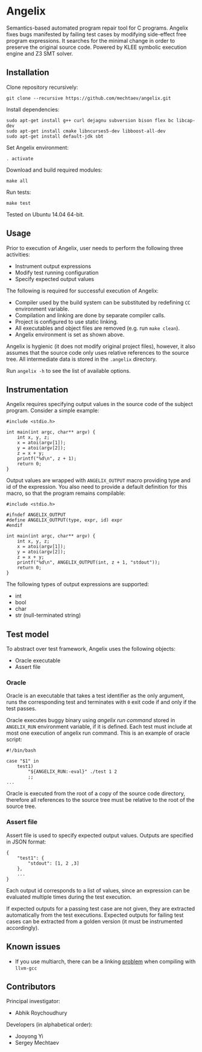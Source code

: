# Angelix #

Semantics-based automated program repair tool for C programs. Angelix fixes bugs manifested by failing test cases by modifying side-effect free program expressions. It searches for the minimal change in order to preserve the original source code. Powered by KLEE symbolic execution engine and Z3 SMT solver.

## Installation ##

Clone repository recursively:

    git clone --recursive https://github.com/mechtaev/angelix.git

Install dependencies:

    sudo apt-get install g++ curl dejagnu subversion bison flex bc libcap-dev
    sudo apt-get install cmake libncurses5-dev libboost-all-dev
    sudo apt-get install default-jdk sbt

Set Angelix environment:

    . activate

Download and build required modules:

    make all
    
Run tests:

    make test

Tested on Ubuntu 14.04 64-bit.

## Usage ##

Prior to execution of Angelix, user needs to perform the following three activities:

* Instrument output expressions
* Modify test running configuration
* Specify expected output values

The following is required for successful execution of Angelix:

* Compiler used by the build system can be substituted by redefining `CC` environment variable.
* Compilation and linking are done by separate compiler calls.
* Project is configured to use static linking.
* All executables and object files are removed (e.g. run `make clean`).
* Angelix environment is set as shown above.

Angelix is hygienic (it does not modify original project files), however, it also assumes that the source code only uses relative references to the source tree. All intermediate data is stored in the `.angelix` directory.

Run `angelix -h` to see the list of available options.

## Instrumentation ##

Angelix requires specifying output values in the source code of the subject program. Consider a simple example:

    #include <stdio.h>

    int main(int argc, char** argv) {
        int x, y, z;
        x = atoi(argv[1]);
        y = atoi(argv[2]);
        z = x + y;
        printf("%d\n", z + 1);
        return 0;
    }

Output values are wrapped with `ANGELIX_OUTPUT` macro providing type and id of the expression. You also need to provide a default definition for this macro, so that the program remains compilable:

    #include <stdio.h>

    #ifndef ANGELIX_OUTPUT
    #define ANGELIX_OUTPUT(type, expr, id) expr
    #endif

    int main(int argc, char** argv) {
        int x, y, z;
        x = atoi(argv[1]);
        y = atoi(argv[2]);
        z = x + y;
        printf("%d\n", ANGELIX_OUTPUT(int, z + 1, "stdout"));
        return 0;
    }

The following types of output expressions are supported:

* int
* bool
* char
* str (null-terminated string)

## Test model ##

To abstract over test framework, Angelix uses the following objects:

* Oracle executable
* Assert file

### Oracle ###

Oracle is an executable that takes a test identifier as the only argument, runs the corresponding test and terminates with `0` exit code if and only if the test passes. 

Oracle executes buggy binary using _angelix run command_ stored in `ANGELIX_RUN` environment variable, if it is defined. Each test must include at most one execution of angelix run command. This is an example of oracle script:

    #!/bin/bash

    case "$1" in
        test1)
            "${ANGELIX_RUN:-eval}" ./test 1 2
            ;;
    ...

Oracle is executed from the root of a copy of the source code directory, therefore all references to the source tree must be relative to the root of the source tree.

### Assert file ###

Assert file is used to specify expected output values. Outputs are specified in JSON format:

    {
        "test1": {
            "stdout": [1, 2 ,3]
        },
        ...
    }

Each output id corresponds to a list of values, since an expression can be evaluated multiple times during the test execution.

If expected outputs for a passing test case are not given, they are extracted automatically from the test executions. Expected outputs for failing test cases can be extracted from a golden version (it must be instrumented accordingly).

## Known issues ##

* If you use multiarch, there can be a linking [problem](https://stackoverflow.com/questions/6329887/compiling-problems-cannot-find-crt1-o) when compiling with `llvm-gcc`

## Contributors ##

Principal investigator:

* Abhik Roychoudhury

Developers (in alphabetical order):

* Jooyong Yi
* Sergey Mechtaev
